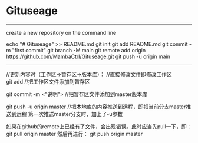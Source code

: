 # Gituseage
---------------------------------------------------------------------------------------------------------------
create a new repository on the command line

echo "# Gituseage" >> README.md
git init
git add README.md
git commit -m "first commit"
git branch -M main
git remote add origin https://github.com/MambaCtrl/Gituseage.git
git push -u origin main

--------------------------------------------------------------------------------------------------------------
//更新内容时（工作区->暂存区->版本库）：
//直接修改文件即修改工作区			
git add <filename>  //把工作区文件添加到暂存区

git commit -m <"说明"> //把暂存区文件添加到master版本库

git push -u origin master //把本地库的内容推送到远程，即把当前分支master推送到远程
                             第一次推送master分支时，加上了-u参数

如果在github的remote上已经有了文件，会出现错误。此时应当先pull一下，即：
git pull origin master
然后再进行：
git push origin master